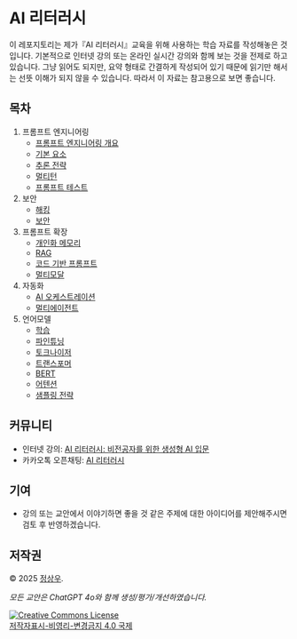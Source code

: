 # AI 리터러시

이 레포지토리는 제가『AI 리터러시』교육을 위해 사용하는 학습 자료를 작성해놓은 것입니다. 기본적으로 인터넷 강의 또는 온라인 실시간 강의와 함께 보는 것을 전제로 하고 있습니다. 그냥 읽어도 되지만, 요약 형태로 간결하게 작성되어 있기 때문에 읽기만 해서는 선뜻 이해가 되지 않을 수 있습니다. 따라서 이 자료는 참고용으로 보면 좋습니다.

## 목차

01. 프롬프트 엔지니어링
    - [프롬프트 엔지니어링 개요](01-Overview.md)
    - [기본 요소](02-Basics.md)
    - [추론 전략](03-Strategies.md)
    - [멀티턴](04-Multi-turn.md)
    - [프롬프트 테스트](05-Testing.md)
02. 보안
    - [해킹](06-Hacking.md)
    - [보안](07-Security.md)
03. 프롬프트 확장
    - [개인화 메모리](08-Memory.md)
    - [RAG](09-RAG.md)
    - [코드 기반 프롬프트](10-Code-based.md)
    - [멀티모달](11-Multimodal.md)
03. 자동화
    - [AI 오케스트레이션](12-Orchestration.md)
    - [멀티에이전트](18-Multi-agent.md)
04. 언어모델
    - [학습](20-Learning.md)
    - [파인튜닝](21-Fine-tuning.md)
    - [토크나이저](22-Tokenizer.md)
    - [트랜스포머](23-Transformer.md)
    - [BERT](24-BERT.md)
    - [어텐션](25-Attention.md)
    - [샘플링 전략](26-Sampling.md)

## 커뮤니티

- 인터넷 강의: [AI 리터러시: 비전공자를 위한 생성형 AI 입문](https://inf.run/PXpzP)
- 카카오톡 오픈채팅: [AI 리터러시](https://open.kakao.com/o/g60PShzh)

## 기여

- 강의 또는 교안에서 이야기하면 좋을 것 같은 주제에 대한 아이디어를 제안해주시면 검토 후 반영하겠습니다.

## 저작권

© 2025 [정상우](https://github.com/pronist).

*모든 교안은 ChatGPT 4o와 함께 생성/평가/개선하였습니다.*

<a rel="license" href="https://creativecommons.org/licenses/by-nc-nd/4.0/deed.ko"><img alt="Creative Commons License" style="border-width:0" src="https://i.creativecommons.org/l/by-nc-nd/4.0/88x31.png" /></a> <br> <a rel="license" href="https://creativecommons.org/licenses/by-nc-nd/4.0/deed.ko">저작자표시-비영리-변경금지 4.0 국제</a>
